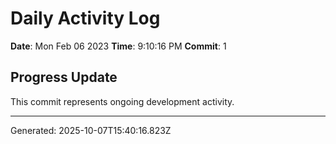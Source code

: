 # Daily Activity Log

**Date**: Mon Feb 06 2023
**Time**: 9:10:16 PM
**Commit**: 1

## Progress Update

This commit represents ongoing development activity.

---
Generated: 2025-10-07T15:40:16.823Z
